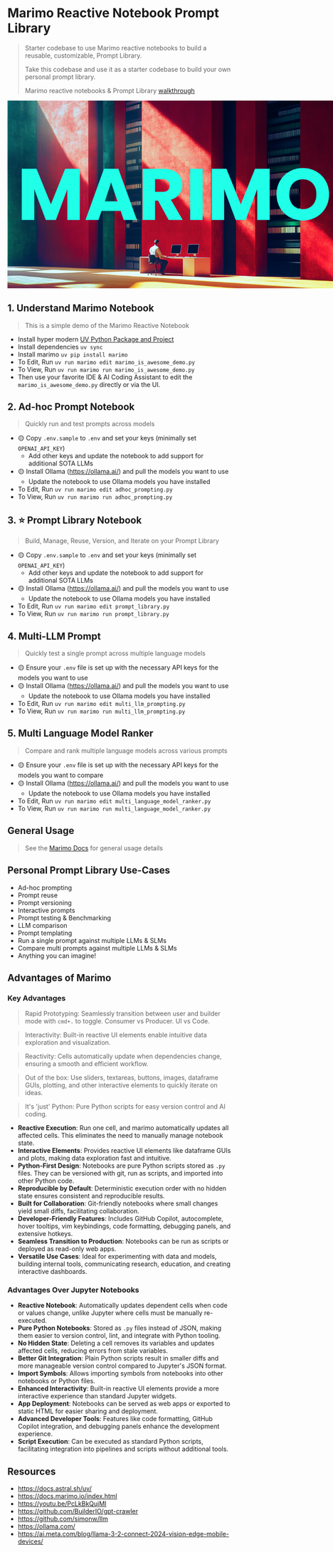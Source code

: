 # Marimo Reactive Notebook Prompt Library
> Starter codebase to use Marimo reactive notebooks to build a reusable, customizable, Prompt Library.
>
> Take this codebase and use it as a starter codebase to build your own personal prompt library.
>
> Marimo reactive notebooks & Prompt Library [walkthrough](https://youtu.be/PcLkBkQujMI)

<img src="./images/marimo_prompt_library.png" alt="marimo promptlibrary" style="max-width: 750px;">

## 1. Understand Marimo Notebook
> This is a simple demo of the Marimo Reactive Notebook
- Install hyper modern [UV Python Package and Project](https://docs.astral.sh/uv/getting-started/installation/)
- Install dependencies `uv sync`
- Install marimo `uv pip install marimo`
- To Edit, Run `uv run marimo edit marimo_is_awesome_demo.py`
- To View, Run `uv run marimo run marimo_is_awesome_demo.py`
- Then use your favorite IDE & AI Coding Assistant to edit the `marimo_is_awesome_demo.py` directly or via the UI.

## 2. Ad-hoc Prompt Notebook
> Quickly run and test prompts across models
- 🟡 Copy `.env.sample` to `.env` and set your keys (minimally set `OPENAI_API_KEY`)
    - Add other keys and update the notebook to add support for additional SOTA LLMs
- 🟡 Install Ollama (https://ollama.ai/) and pull the models you want to use
    - Update the notebook to use Ollama models you have installed
- To Edit, Run `uv run marimo edit adhoc_prompting.py`
- To View, Run `uv run marimo run adhoc_prompting.py`

## 3. ⭐️ Prompt Library Notebook
> Build, Manage, Reuse, Version, and Iterate on your Prompt Library
- 🟡 Copy `.env.sample` to `.env` and set your keys (minimally set `OPENAI_API_KEY`)
    - Add other keys and update the notebook to add support for additional SOTA LLMs
- 🟡 Install Ollama (https://ollama.ai/) and pull the models you want to use
    - Update the notebook to use Ollama models you have installed
- To Edit, Run `uv run marimo edit prompt_library.py`
- To View, Run `uv run marimo run prompt_library.py`

## 4. Multi-LLM Prompt
> Quickly test a single prompt across multiple language models
- 🟡 Ensure your `.env` file is set up with the necessary API keys for the models you want to use
- 🟡 Install Ollama (https://ollama.ai/) and pull the models you want to use
    - Update the notebook to use Ollama models you have installed
- To Edit, Run `uv run marimo edit multi_llm_prompting.py`
- To View, Run `uv run marimo run multi_llm_prompting.py`

## 5. Multi Language Model Ranker
> Compare and rank multiple language models across various prompts
- 🟡 Ensure your `.env` file is set up with the necessary API keys for the models you want to compare
- 🟡 Install Ollama (https://ollama.ai/) and pull the models you want to use
    - Update the notebook to use Ollama models you have installed
- To Edit, Run `uv run marimo edit multi_language_model_ranker.py`
- To View, Run `uv run marimo run multi_language_model_ranker.py`

## General Usage
> See the [Marimo Docs](https://docs.marimo.io/index.html) for general usage details

## Personal Prompt Library Use-Cases
- Ad-hoc prompting
- Prompt reuse
- Prompt versioning
- Interactive prompts
- Prompt testing & Benchmarking
- LLM comparison
- Prompt templating
- Run a single prompt against multiple LLMs & SLMs
- Compare multi prompts against multiple LLMs & SLMs
- Anything you can imagine!

## Advantages of Marimo

### Key Advantages
> Rapid Prototyping: Seamlessly transition between user and builder mode with `cmd+.` to toggle. Consumer vs Producer. UI vs Code. 

> Interactivity: Built-in reactive UI elements enable intuitive data exploration and visualization.

> Reactivity: Cells automatically update when dependencies change, ensuring a smooth and efficient workflow.

> Out of the box: Use sliders, textareas, buttons, images, dataframe GUIs, plotting, and other interactive elements to quickly iterate on ideas.

> It's 'just' Python: Pure Python scripts for easy version control and AI coding.


- **Reactive Execution**: Run one cell, and marimo automatically updates all affected cells. This eliminates the need to manually manage notebook state.
- **Interactive Elements**: Provides reactive UI elements like dataframe GUIs and plots, making data exploration fast and intuitive.
- **Python-First Design**: Notebooks are pure Python scripts stored as `.py` files. They can be versioned with git, run as scripts, and imported into other Python code.
- **Reproducible by Default**: Deterministic execution order with no hidden state ensures consistent and reproducible results.
- **Built for Collaboration**: Git-friendly notebooks where small changes yield small diffs, facilitating collaboration.
- **Developer-Friendly Features**: Includes GitHub Copilot, autocomplete, hover tooltips, vim keybindings, code formatting, debugging panels, and extensive hotkeys.
- **Seamless Transition to Production**: Notebooks can be run as scripts or deployed as read-only web apps.
- **Versatile Use Cases**: Ideal for experimenting with data and models, building internal tools, communicating research, education, and creating interactive dashboards.

### Advantages Over Jupyter Notebooks

- **Reactive Notebook**: Automatically updates dependent cells when code or values change, unlike Jupyter where cells must be manually re-executed.
- **Pure Python Notebooks**: Stored as `.py` files instead of JSON, making them easier to version control, lint, and integrate with Python tooling.
- **No Hidden State**: Deleting a cell removes its variables and updates affected cells, reducing errors from stale variables.
- **Better Git Integration**: Plain Python scripts result in smaller diffs and more manageable version control compared to Jupyter's JSON format.
- **Import Symbols**: Allows importing symbols from notebooks into other notebooks or Python files.
- **Enhanced Interactivity**: Built-in reactive UI elements provide a more interactive experience than standard Jupyter widgets.
- **App Deployment**: Notebooks can be served as web apps or exported to static HTML for easier sharing and deployment.
- **Advanced Developer Tools**: Features like code formatting, GitHub Copilot integration, and debugging panels enhance the development experience.
- **Script Execution**: Can be executed as standard Python scripts, facilitating integration into pipelines and scripts without additional tools.

## Resources
- https://docs.astral.sh/uv/
- https://docs.marimo.io/index.html
- https://youtu.be/PcLkBkQujMI
- https://github.com/BuilderIO/gpt-crawler
- https://github.com/simonw/llm
- https://ollama.com/
- https://ai.meta.com/blog/llama-3-2-connect-2024-vision-edge-mobile-devices/